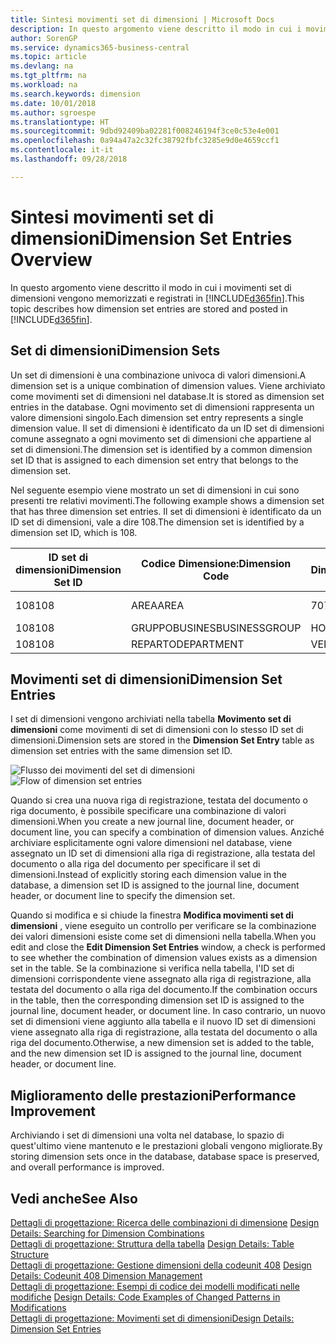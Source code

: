 ```yaml
---
title: Sintesi movimenti set di dimensioni | Microsoft Docs
description: In questo argomento viene descritto il modo in cui i movimenti set di dimensioni vengono memorizzati e registrati in Dynamcis 365.
author: SorenGP
ms.service: dynamics365-business-central
ms.topic: article
ms.devlang: na
ms.tgt_pltfrm: na
ms.workload: na
ms.search.keywords: dimension
ms.date: 10/01/2018
ms.author: sgroespe
ms.translationtype: HT
ms.sourcegitcommit: 9dbd92409ba02281f008246194f3ce0c53e4e001
ms.openlocfilehash: 0a94a47a2c32fc38792fbfc3285e9d0e4659ccf1
ms.contentlocale: it-it
ms.lasthandoff: 09/28/2018

---
```

# <a name="dimension-set-entries-overview"></a><span data-ttu-id="c6530-103">Sintesi movimenti set di dimensioni</span><span class="sxs-lookup"><span data-stu-id="c6530-103">Dimension Set Entries Overview</span></span>
<span data-ttu-id="c6530-104">In questo argomento viene descritto il modo in cui i movimenti set di dimensioni vengono memorizzati e registrati in [!INCLUDE[d365fin](includes/d365fin_md.md)].</span><span class="sxs-lookup"><span data-stu-id="c6530-104">This topic describes how dimension set entries are stored and posted in [!INCLUDE[d365fin](includes/d365fin_md.md)].</span></span>  

## <a name="dimension-sets"></a><span data-ttu-id="c6530-105">Set di dimensioni</span><span class="sxs-lookup"><span data-stu-id="c6530-105">Dimension Sets</span></span>  
<span data-ttu-id="c6530-106">Un set di dimensioni è una combinazione univoca di valori dimensioni.</span><span class="sxs-lookup"><span data-stu-id="c6530-106">A dimension set is a unique combination of dimension values.</span></span> <span data-ttu-id="c6530-107">Viene archiviato come movimenti set di dimensioni nel database.</span><span class="sxs-lookup"><span data-stu-id="c6530-107">It is stored as dimension set entries in the database.</span></span> <span data-ttu-id="c6530-108">Ogni movimento set di dimensioni rappresenta un valore dimensioni singolo.</span><span class="sxs-lookup"><span data-stu-id="c6530-108">Each dimension set entry represents a single dimension value.</span></span> <span data-ttu-id="c6530-109">Il set di dimensioni è identificato da un ID set di dimensioni comune assegnato a ogni movimento set di dimensioni che appartiene al set di dimensioni.</span><span class="sxs-lookup"><span data-stu-id="c6530-109">The dimension set is identified by a common dimension set ID that is assigned to each dimension set entry that belongs to the dimension set.</span></span>  

<span data-ttu-id="c6530-110">Nel seguente esempio viene mostrato un set di dimensioni in cui sono presenti tre relativi movimenti.</span><span class="sxs-lookup"><span data-stu-id="c6530-110">The following example shows a dimension set that has three dimension set entries.</span></span> <span data-ttu-id="c6530-111">Il set di dimensioni è identificato da un ID set di dimensioni, vale a dire 108.</span><span class="sxs-lookup"><span data-stu-id="c6530-111">The dimension set is identified by a dimension set ID, which is 108.</span></span>  

|<span data-ttu-id="c6530-112">ID set di dimensioni</span><span class="sxs-lookup"><span data-stu-id="c6530-112">Dimension Set ID</span></span>|<span data-ttu-id="c6530-113">Codice Dimensione:</span><span class="sxs-lookup"><span data-stu-id="c6530-113">Dimension Code</span></span>|<span data-ttu-id="c6530-114">Codice Valore Dimensioni:</span><span class="sxs-lookup"><span data-stu-id="c6530-114">Dimension Value Code</span></span>|<span data-ttu-id="c6530-115">Nome valore dimensioni</span><span class="sxs-lookup"><span data-stu-id="c6530-115">Dimension Value Name</span></span>|  
|----------------------|--------------------|--------------------------|--------------------------|  
|<span data-ttu-id="c6530-116">108</span><span class="sxs-lookup"><span data-stu-id="c6530-116">108</span></span>|<span data-ttu-id="c6530-117">AREA</span><span class="sxs-lookup"><span data-stu-id="c6530-117">AREA</span></span>|<span data-ttu-id="c6530-118">70</span><span class="sxs-lookup"><span data-stu-id="c6530-118">70</span></span>|<span data-ttu-id="c6530-119">Nord America</span><span class="sxs-lookup"><span data-stu-id="c6530-119">America North</span></span>|  
|<span data-ttu-id="c6530-120">108</span><span class="sxs-lookup"><span data-stu-id="c6530-120">108</span></span>|<span data-ttu-id="c6530-121">GRUPPOBUSINES</span><span class="sxs-lookup"><span data-stu-id="c6530-121">BUSINESSGROUP</span></span>|<span data-ttu-id="c6530-122">HOME</span><span class="sxs-lookup"><span data-stu-id="c6530-122">HOME</span></span>|<span data-ttu-id="c6530-123">Home</span><span class="sxs-lookup"><span data-stu-id="c6530-123">Home</span></span>|  
|<span data-ttu-id="c6530-124">108</span><span class="sxs-lookup"><span data-stu-id="c6530-124">108</span></span>|<span data-ttu-id="c6530-125">REPARTO</span><span class="sxs-lookup"><span data-stu-id="c6530-125">DEPARTMENT</span></span>|<span data-ttu-id="c6530-126">VENDITE</span><span class="sxs-lookup"><span data-stu-id="c6530-126">SALES</span></span>|<span data-ttu-id="c6530-127">Vendite</span><span class="sxs-lookup"><span data-stu-id="c6530-127">Sales</span></span>|  

## <a name="dimension-set-entries"></a><span data-ttu-id="c6530-128">Movimenti set di dimensioni</span><span class="sxs-lookup"><span data-stu-id="c6530-128">Dimension Set Entries</span></span>  
<span data-ttu-id="c6530-129">I set di dimensioni vengono archiviati nella tabella **Movimento set di dimensioni** come movimenti di set di dimensioni con lo stesso ID set di dimensioni.</span><span class="sxs-lookup"><span data-stu-id="c6530-129">Dimension sets are stored in the **Dimension Set Entry** table as dimension set entries with the same dimension set ID.</span></span>  

<span data-ttu-id="c6530-130">![Flusso dei movimenti del set di dimensioni](media/dimensionentrynav7.png "Flusso dei movimenti del set di dimensioni")</span><span class="sxs-lookup"><span data-stu-id="c6530-130">![Flow of dimension set entries](media/dimensionentrynav7.png "Flow of dimension set entries")</span></span>  

<span data-ttu-id="c6530-131">Quando si crea una nuova riga di registrazione, testata del documento o riga documento, è possibile specificare una combinazione di valori dimensioni.</span><span class="sxs-lookup"><span data-stu-id="c6530-131">When you create a new journal line, document header, or document line, you can specify a combination of dimension values.</span></span> <span data-ttu-id="c6530-132">Anziché archiviare esplicitamente ogni valore dimensioni nel database, viene assegnato un ID set di dimensioni alla riga di registrazione, alla testata del documento o alla riga del documento per specificare il set di dimensioni.</span><span class="sxs-lookup"><span data-stu-id="c6530-132">Instead of explicitly storing each dimension value in the database, a dimension set ID is assigned to the journal line, document header, or document line to specify the dimension set.</span></span>  

<span data-ttu-id="c6530-133">Quando si modifica e si chiude la finestra **Modifica movimenti set di dimensioni** , viene eseguito un controllo per verificare se la combinazione dei valori dimensioni esiste come set di dimensioni nella tabella.</span><span class="sxs-lookup"><span data-stu-id="c6530-133">When you edit and close the **Edit Dimension Set Entries** window, a check is performed to see whether the combination of dimension values exists as a dimension set in the table.</span></span> <span data-ttu-id="c6530-134">Se la combinazione si verifica nella tabella, l'ID set di dimensioni corrispondente viene assegnato alla riga di registrazione, alla testata del documento o alla riga del documento.</span><span class="sxs-lookup"><span data-stu-id="c6530-134">If the combination occurs in the table, then the corresponding dimension set ID is assigned to the journal line, document header, or document line.</span></span> <span data-ttu-id="c6530-135">In caso contrario, un nuovo set di dimensioni viene aggiunto alla tabella e il nuovo ID set di dimensioni viene assegnato alla riga di registrazione, alla testata del documento o alla riga del documento.</span><span class="sxs-lookup"><span data-stu-id="c6530-135">Otherwise, a new dimension set is added to the table, and the new dimension set ID is assigned to the journal line, document header, or document line.</span></span>  

## <a name="performance-improvement"></a><span data-ttu-id="c6530-136">Miglioramento delle prestazioni</span><span class="sxs-lookup"><span data-stu-id="c6530-136">Performance Improvement</span></span>  
<span data-ttu-id="c6530-137">Archiviando i set di dimensioni una volta nel database, lo spazio di quest'ultimo viene mantenuto e le prestazioni globali vengono migliorate.</span><span class="sxs-lookup"><span data-stu-id="c6530-137">By storing dimension sets once in the database, database space is preserved, and overall performance is improved.</span></span>  

## <a name="see-also"></a><span data-ttu-id="c6530-138">Vedi anche</span><span class="sxs-lookup"><span data-stu-id="c6530-138">See Also</span></span>  
<span data-ttu-id="c6530-139">[Dettagli di progettazione: Ricerca delle combinazioni di dimensione](design-details-searching-for-dimension-combinations.md) </span><span class="sxs-lookup"><span data-stu-id="c6530-139">[Design Details: Searching for Dimension Combinations](design-details-searching-for-dimension-combinations.md) </span></span>  
<span data-ttu-id="c6530-140">[Dettagli di progettazione: Struttura della tabella](design-details-table-structure.md) </span><span class="sxs-lookup"><span data-stu-id="c6530-140">[Design Details: Table Structure](design-details-table-structure.md) </span></span>  
<span data-ttu-id="c6530-141">[Dettagli di progettazione: Gestione dimensioni della codeunit 408](design-details-codeunit-408-dimension-management.md) </span><span class="sxs-lookup"><span data-stu-id="c6530-141">[Design Details: Codeunit 408 Dimension Management](design-details-codeunit-408-dimension-management.md) </span></span>  
<span data-ttu-id="c6530-142">[Dettagli di progettazione: Esempi di codice dei modelli modificati nelle modifiche](design-details-code-examples-of-changed-patterns-in-modifications.md) </span><span class="sxs-lookup"><span data-stu-id="c6530-142">[Design Details: Code Examples of Changed Patterns in Modifications](design-details-code-examples-of-changed-patterns-in-modifications.md) </span></span>  
[<span data-ttu-id="c6530-143">Dettagli di progettazione: Movimenti set di dimensioni</span><span class="sxs-lookup"><span data-stu-id="c6530-143">Design Details: Dimension Set Entries</span></span>](design-details-dimension-set-entries.md)   

